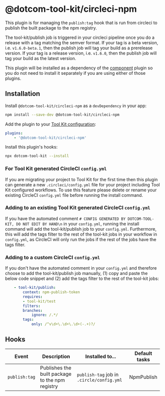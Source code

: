 # @dotcom-tool-kit/circleci-npm

This plugin is for managing the `publish:tag` hook that is run from circleci to publish the built package to the npm registry.

The tool-kit/publish job is triggered in your circleci pipeline once you do a release with a tag matching the semver format. If your tag is a beta version, i.e. `v1.6.0-beta.1`, then the publish job will tag your build as a prerelease version. If your tag is a release version, i.e. `v1.6.0`, then the publish job will tag your build as the latest version.

This plugin will be installed as a dependency of the [component](https://github.com/Financial-Times/dotcom-tool-kit/tree/main/plugins/component) plugin so you do not need to install it separately if you are using either of those plugins.

## Installation

Install `@dotcom-tool-kit/circleci-npm` as a `devDependency` in your app:

```sh
npm install --save-dev @dotcom-tool-kit/circleci-npm
```

Add the plugin to your [Tool Kit configuration](https://github.com/financial-times/dotcom-tool-kit/blob/main/readme.md#configuration):

```yaml
plugins:
	- '@dotcom-tool-kit/circleci-npm'
```

Install this plugin's hooks:

```sh
npx dotcom-tool-kit --install
```

### For Tool Kit generated CircleCI `config.yml`

If you are migrating your project to Tool Kit for the first time then this plugin can generate a new `.circleci/config.yml` file for your project including Tool Kit configured workflows. To use this feature please delete or rename your existing CircleCI `config.yml` file before running the install command.

### Adding to an existing Tool Kit generated CircleCI `config.yml`

If you have the automated comment `# CONFIG GENERATED BY DOTCOM-TOOL-KIT, DO NOT EDIT BY HAND\n` in your `config.yml`, running the install command will add the tool-kit/publish job to your `config.yml`. Furthermore, this will add the tags filter to the rest of the tool-kit jobs in your workflow in `config.yml`, as CircleCI will only run the jobs if the rest of the jobs have the tags filter.

### Adding to a custom CircleCI `config.yml`

If you don't have the automated comment in your `config.yml` and therefore choose to add the tool-kit/publish job manually, (1) copy and paste the below code snippet and (2) add the tags filter to the rest of the tool-kit jobs:

```yaml
	- tool-kit/publish:
		context: npm-publish-token
		requires:
		- tool-kit/test
		filters:
		branches:
			ignore: /.*/
		tags:
			only: /^v\d+\.\d+\.\d+(-.+)?/
```

## Hooks

| Event | Description | Installed to...| Default tasks |
|-|-|-|-|
| `publish:tag` | Publishes the built package to the npm registry | `publish-tag` job in `.circle/config.yml`  | NpmPublish |
